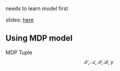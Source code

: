 
needs to learn model first 

slides: [here](https://drive.google.com/file/d/1jBAynNzOHIhhYNLsH5gAJX4E-EW84fRY/view?usp=sharing)

## Using MDP model 

MDP Tuple
$$
\mathcal{S}, \mathcal{A}, \mathcal{P}, \mathcal{R}, \gamma 
$$
